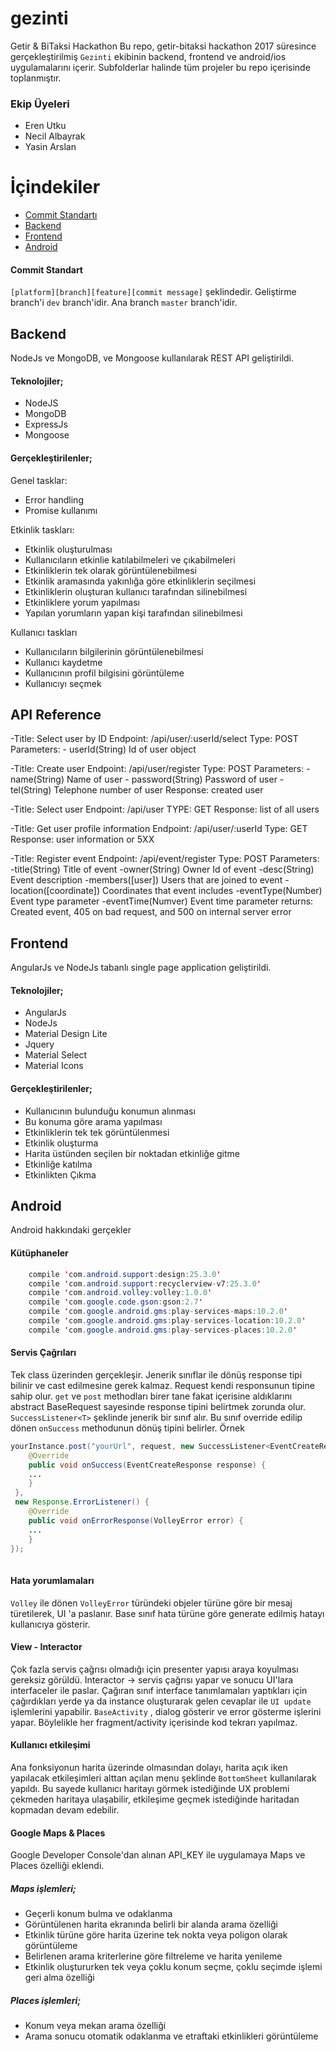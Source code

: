 # gezinti
Getir &amp; BiTaksi Hackathon
Bu repo, getir-bitaksi hackathon 2017 süresince gerçekleştirilmiş `Gezinti` ekibinin backend, frontend ve android/ios uygulamalarını içerir.
Subfolderlar halinde tüm projeler bu repo içerisinde toplanmıştır.

### Ekip Üyeleri
- Eren Utku
- Necil Albayrak
- Yasin Arslan
# İçindekiler
- [Commit Standartı](#commit-standart)
- [Backend](#backend)
- [Frontend](#frontend)
- [Android](#android)

#### Commit Standart
`[platform][branch][feature][commit message]`
şeklindedir. Geliştirme branch'i `dev` branch'idir. Ana branch `master` branch'idir.

## Backend
NodeJs ve MongoDB, ve Mongoose kullanılarak REST API geliştirildi.
#### Teknolojiler;
- NodeJS
- MongoDB
- ExpressJs
- Mongoose
#### Gerçekleştirilenler;
Genel tasklar:
- Error handling
- Promise kullanımı

Etkinlik taskları:
- Etkinlik oluşturulması
- Kullanıcıların etkinlie katılabilmeleri ve çıkabilmeleri
- Etkinliklerin tek olarak görüntülenebilmesi
- Etkinlik aramasında yakınlığa göre etkinliklerin seçilmesi
- Etkinliklerin oluşturan kullanıcı tarafından silinebilmesi
- Etkinliklere yorum yapılması
- Yapılan yorumların yapan kişi tarafından silinebilmesi


Kullanıcı taskları
- Kullanıcıların bilgilerinin görüntülenebilmesi
- Kullanıcı kaydetme
- Kullanıcının profil bilgisini görüntüleme
- Kullanıcıyı seçmek
## API Reference
-Title: Select user by ID
 Endpoint: /api/user/:userId/select
 Type: POST
 Parameters:
    - userId(String) Id of user object
 
-Title: Create user
 Endpoint: /api/user/register
 Type: POST
 Parameters:
    - name(String) Name of user
    - password(String) Password of user
    - tel(String) Telephone number of user
 Response: created user

-Title: Select user
 Endpoint: /api/user
 TYPE: GET
 Response: list of all users

-Title: Get user profile information
 Endpoint: /api/user/:userId
 Type: GET
 Response: user information or 5XX

-Title: Register event
 Endpoint: /api/event/register
 Type: POST
 Parameters:
    -title(String) Title of event
    -owner(String) Owner Id of event
    -desc(String) Event description
    -members([user]) Users that are joined to event
    -location([coordinate]) Coordinates that event includes
    -eventType(Number) Event type parameter
    -eventTime(Numver) Event time parameter
 returns: Created event, 405 on bad request, and 500 on internal server error
## Frontend
AngularJs ve NodeJs tabanlı single page application geliştirildi.
#### Teknolojiler;
- AngularJs
- NodeJs
- Material Design Lite
- Jquery
- Material Select
- Material Icons
#### Gerçekleştirilenler;
- Kullanıcının bulunduğu konumun alınması
- Bu konuma göre arama yapılması
- Etkinliklerin tek tek görüntülenmesi
- Etkinlik oluşturma
- Harita üstünden seçilen bir noktadan etkinliğe gitme
- Etkinliğe katılma
- Etkinlikten Çıkma
## Android
Android hakkındaki gerçekler

#### Kütüphaneler
```java
    compile 'com.android.support:design:25.3.0'
    compile 'com.android.support:recyclerview-v7:25.3.0'
    compile 'com.android.volley:volley:1.0.0'
    compile 'com.google.code.gson:gson:2.7'
    compile 'com.google.android.gms:play-services-maps:10.2.0'
    compile 'com.google.android.gms:play-services-location:10.2.0'
    compile 'com.google.android.gms:play-services-places:10.2.0'
```

#### Servis Çağrıları

Tek class üzerinden gerçekleşir. Jenerik sınıflar ile dönüş response tipi bilinir ve cast edilmesine gerek kalmaz. Request kendi responsunun tipine sahip olur.
`get` ve `post` methodları birer tane fakat içerisine aldıklarını abstract BaseRequest sayesinde response tipini belirtmek zorunda olur.
`SuccessListener<T>` şeklinde jenerik bir sınıf alır. Bu sınıf override edilip dönen `onSuccess` methodunun dönüş tipini belirler. 
Örnek
```java
yourInstance.post("yourUrl", request, new SuccessListener<EventCreateResponse>() {
    @Override
    public void onSuccess(EventCreateResponse response) {
    ...
    }
 },
 new Response.ErrorListener() {
    @Override
    public void onErrorResponse(VolleyError error) {
    ...
    }
});
                
```
#### Hata yorumlamaları
`Volley` ile dönen `VolleyError` türündeki objeler türüne göre bir mesaj türetilerek, UI 'a paslanır. Base sınıf hata türüne göre generate edilmiş hatayı kullanıcıya gösterir.

#### View - Interactor
Çok fazla servis çağrısı olmadığı için presenter yapısı araya koyulması gereksiz görüldü.
Interactor -> servis çağrısı yapar ve sonucu UI'lara interfaceler ile paslar. Çağıran sınıf interface tanımlamaları yaptıkları için çağırdıkları yerde ya da instance oluşturarak gelen cevaplar ile `UI update` işlemlerini yapabilir.
`BaseActivity` , dialog gösterir ve error gösterme işlerini yapar. Böylelikle her fragment/activity içerisinde kod tekrarı yapılmaz.

#### Kullanıcı etkileşimi
Ana fonksiyonun harita üzerinde olmasından dolayı, harita açık iken yapılacak etkileşimleri alttan açılan menu şeklinde `BottomSheet` kullanılarak yapıldı.
Bu sayede kullanıcı haritayı görmek istediğinde UX problemi çekmeden haritaya ulaşabilir, etkileşime geçmek istediğinde haritadan kopmadan devam edebilir.

#### Google Maps & Places

Google Developer Console'dan alınan API_KEY ile uygulamaya Maps ve Places özelliği eklendi.

##### Maps işlemleri;
- Geçerli konum bulma ve odaklanma
- Görüntülenen harita ekranında belirli bir alanda arama özelliği
- Etkinlik türüne göre harita üzerine tek nokta veya poligon olarak görüntüleme
- Belirlenen arama kriterlerine göre filtreleme ve harita yenileme
- Etkinlik oluştururken tek veya çoklu konum seçme, çoklu seçimde işlemi geri alma özelliği

##### Places işlemleri;
- Konum veya mekan arama özelliği
- Arama sonucu otomatik odaklanma ve etraftaki etkinlikleri görüntüleme
